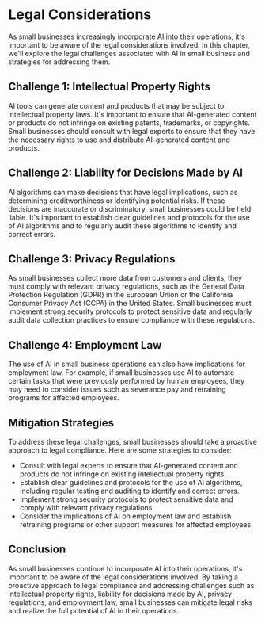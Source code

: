 Legal Considerations
===================================================================

As small businesses increasingly incorporate AI into their operations, it's important to be aware of the legal considerations involved. In this chapter, we'll explore the legal challenges associated with AI in small business and strategies for addressing them.

Challenge 1: Intellectual Property Rights
-----------------------------------------

AI tools can generate content and products that may be subject to intellectual property laws. It's important to ensure that AI-generated content or products do not infringe on existing patents, trademarks, or copyrights. Small businesses should consult with legal experts to ensure that they have the necessary rights to use and distribute AI-generated content and products.

Challenge 2: Liability for Decisions Made by AI
-----------------------------------------------

AI algorithms can make decisions that have legal implications, such as determining creditworthiness or identifying potential risks. If these decisions are inaccurate or discriminatory, small businesses could be held liable. It's important to establish clear guidelines and protocols for the use of AI algorithms and to regularly audit these algorithms to identify and correct errors.

Challenge 3: Privacy Regulations
--------------------------------

As small businesses collect more data from customers and clients, they must comply with relevant privacy regulations, such as the General Data Protection Regulation (GDPR) in the European Union or the California Consumer Privacy Act (CCPA) in the United States. Small businesses must implement strong security protocols to protect sensitive data and regularly audit data collection practices to ensure compliance with these regulations.

Challenge 4: Employment Law
---------------------------

The use of AI in small business operations can also have implications for employment law. For example, if small businesses use AI to automate certain tasks that were previously performed by human employees, they may need to consider issues such as severance pay and retraining programs for affected employees.

Mitigation Strategies
---------------------

To address these legal challenges, small businesses should take a proactive approach to legal compliance. Here are some strategies to consider:

* Consult with legal experts to ensure that AI-generated content and products do not infringe on existing intellectual property rights.
* Establish clear guidelines and protocols for the use of AI algorithms, including regular testing and auditing to identify and correct errors.
* Implement strong security protocols to protect sensitive data and comply with relevant privacy regulations.
* Consider the implications of AI on employment law and establish retraining programs or other support measures for affected employees.

Conclusion
----------

As small businesses continue to incorporate AI into their operations, it's important to be aware of the legal considerations involved. By taking a proactive approach to legal compliance and addressing challenges such as intellectual property rights, liability for decisions made by AI, privacy regulations, and employment law, small businesses can mitigate legal risks and realize the full potential of AI in their operations.


